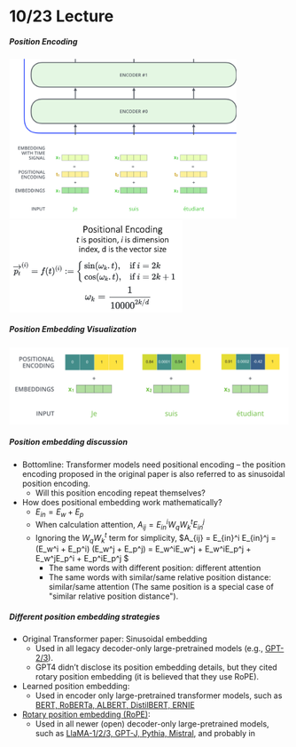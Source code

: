 # 10/23 Lecture

##### Position Encoding

<img src="Week 4.assets/image-20241023141051522.png" alt="image-20241023141051522" style="zoom:40%;" />

<img src="Week 4.assets/image-20241023142104023.png" alt="image-20241023142104023" style="zoom:33%;" />

##### Position Embedding Visualization

<img src="Week 4.assets/image-20241023142255784.png" alt="image-20241023142255784" style="zoom:50%;" />

##### Position embedding discussion

- Bottomline: Transformer models need positional encoding – the position encoding proposed in the original paper is also referred to as sinusoidal position encoding.
  - Will this position encoding repeat themselves?
- How does positional embedding work mathematically?
  - $E_{in} = E_w + E_p$
  - When calculation attention, $A_{ij} = E_{in}^i W_qW_k^t E_{in}^j$
  - Ignoring the $W_qW_k^t$ term for simplicity, $A_{ij} = E_{in}^i E_{in}^j = (E_w^i + E_p^i) (E_w^j + E_p^j) = E_w^iE_w^j + E_w^iE_p^j + E_w^jE_p^i + E_p^iE_p^j $
    - The same words with different position: different attention
    - The same words with similar/same relative position distance: similar/same attention (The same position is a special case of "similar relative position distance").

##### Different position embedding strategies

- Original Transformer paper: Sinusoidal embedding
  - Used in all legacy decoder-only large-pretrained models (e.g., <u>GPT-2/3</u>). 
  - GPT4 didn’t disclose its position embedding details, but they cited rotary position embedding (it is believed that they use RoPE).
- Learned position embedding:
  - Used in encoder only large-pretrained transformer models, such as <u>BERT, RoBERTa, ALBERT, DistilBERT, ERNIE</u>
- [Rotary position embedding (RoPE)](https://arxiv.org/abs/2104.09864):
  - Used in all newer (open) decoder-only large-pretrained models, such as <u>LlaMA-1/2/3, GPT-J, Pythia, Mistral</u>, and probably in 
